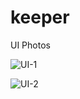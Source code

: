 # keeper

UI Photos

![UI-1](https://user-images.githubusercontent.com/53999070/188967841-f85c8614-03fa-4fee-8f3a-6ebdf05f3416.png)

![UI-2](https://user-images.githubusercontent.com/53999070/188967862-d14d6386-8b0c-4d34-8f01-2d54f7242cff.png)
